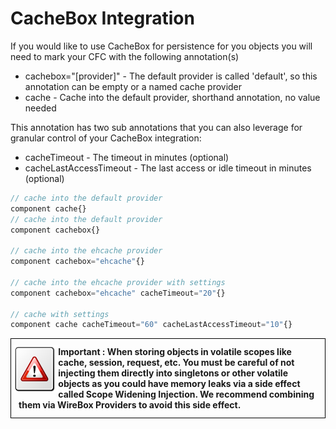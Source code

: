# CacheBox Integration

If you would like to use CacheBox for persistence for you objects you will need to mark your CFC with the following annotation(s)

* cachebox="[provider]" - The default provider is called 'default', so this annotation can be empty or a named cache provider
* cache - Cache into the default provider, shorthand annotation, no value needed

This annotation has two sub annotations that you can also leverage for granular control of your CacheBox integration:

* cacheTimeout - The timeout in minutes (optional)
* cacheLastAccessTimeout - The last access or idle timeout in minutes (optional)

```javascript
// cache into the default provider
component cache{}
// cache into the default provider
component cachebox{}

// cache into the ehcache provider
component cachebox="ehcache"{}

// cache into the ehcache provider with settings
component cachebox="ehcache" cacheTimeout="20"{}

// cache with settings
component cache cacheTimeout="60" cacheLastAccessTimeout="10"{}
```
<div style="border: 1px solid black">
<img src="../images/icon_important.png" width="15%" style="float:left;margin-top:10px"><p style="margin:12px"><b>
Important : When storing objects in volatile scopes like cache, session, request, etc. You must be careful of not injecting them directly into singletons or other volatile objects as you could have memory leaks via a side effect called Scope Widening Injection. We recommend combining them via WireBox Providers to avoid this side effect. </b></p>
<div style="clear:both"></div>
</div>
